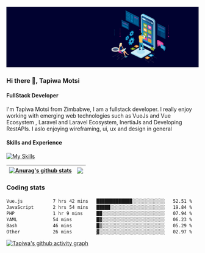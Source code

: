 ![FullStack Developer](https://github.com/Tapiwa-1/Tapiwa-1/blob/main/banner.jpg)
### Hi there 👋, Tapiwa Motsi
#### FullStack Developer

I'm Tapiwa Motsi from Zimbabwe, I am a fullstack developer. l really enjoy working with emerging web technologies such as VueJs and Vue Ecosystem , Laravel and Laravel Ecosystem, InertiaJs and Developing RestAPIs. I aslo enjoying wireframing, ui, ux and design in general

#### Skills and Experience
[![My Skills](https://skillicons.dev/icons?i=vuejs,laravel)](https://skillicons.dev)

| <a href="https://github.com/anuraghazra/github-readme-stats"><img align="center" src="https://github-readme-stats.vercel.app/api?username=tapiwa-1&show_icons=true&include_all_commits=true&theme=buefy&hide_border=true" alt="Anurag's github stats" /></a> | <a href="https://github.com/anuraghazra/github-readme-stats"><img align="center" src="https://github-readme-stats.vercel.app/api/top-langs/?username=tapiwa-1&layout=compact&theme=buefy&hide_border=true" /></a> |
| ------------- | ------------- |

### Coding stats

<!--START_SECTION:waka-->

```text
Vue.js           7 hrs 42 mins   █████████████░░░░░░░░░░░░   52.51 %
JavaScript       2 hrs 54 mins   █████░░░░░░░░░░░░░░░░░░░░   19.84 %
PHP              1 hr 9 mins     ██░░░░░░░░░░░░░░░░░░░░░░░   07.94 %
YAML             54 mins         █▓░░░░░░░░░░░░░░░░░░░░░░░   06.23 %
Bash             46 mins         █▒░░░░░░░░░░░░░░░░░░░░░░░   05.29 %
Other            26 mins         ▓░░░░░░░░░░░░░░░░░░░░░░░░   02.97 %
```

<!--END_SECTION:waka-->

[![Tapiwa's github activity graph](https://github-readme-activity-graph.cyclic.app/graph?username=Tapiwa-1&theme=vue)](https://github.com/tapiwa-1/github-readme-activity-graph)


